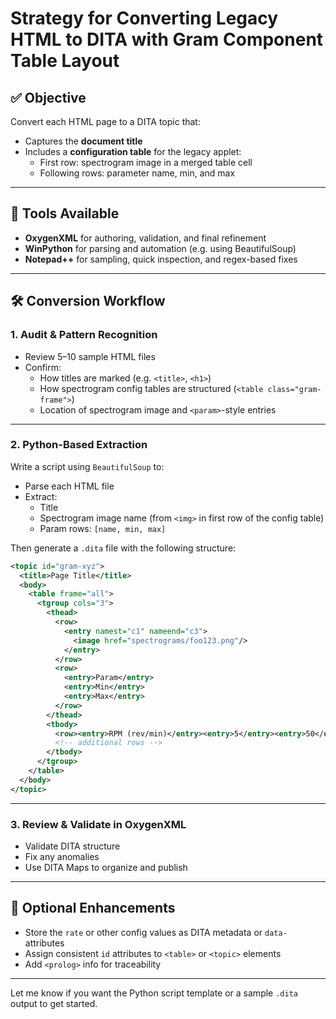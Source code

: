 
# Strategy for Converting Legacy HTML to DITA with Gram Component Table Layout

## ✅ Objective
Convert each HTML page to a DITA topic that:
- Captures the **document title**
- Includes a **configuration table** for the legacy applet:
  - First row: spectrogram image in a merged table cell
  - Following rows: parameter name, min, and max

---

## 🧰 Tools Available
- **OxygenXML** for authoring, validation, and final refinement
- **WinPython** for parsing and automation (e.g. using BeautifulSoup)
- **Notepad++** for sampling, quick inspection, and regex-based fixes

---

## 🛠 Conversion Workflow

### 1. Audit & Pattern Recognition
- Review 5–10 sample HTML files
- Confirm:
  - How titles are marked (e.g. `<title>`, `<h1>`)
  - How spectrogram config tables are structured (`<table class="gram-frame">`)
  - Location of spectrogram image and `<param>`-style entries

---

### 2. Python-Based Extraction
Write a script using `BeautifulSoup` to:
- Parse each HTML file
- Extract:
  - Title
  - Spectrogram image name (from `<img>` in first row of the config table)
  - Param rows: `[name, min, max]`

Then generate a `.dita` file with the following structure:

```xml
<topic id="gram-xyz">
  <title>Page Title</title>
  <body>
    <table frame="all">
      <tgroup cols="3">
        <thead>
          <row>
            <entry namest="c1" nameend="c3">
              <image href="spectrograms/foo123.png"/>
            </entry>
          </row>
          <row>
            <entry>Param</entry>
            <entry>Min</entry>
            <entry>Max</entry>
          </row>
        </thead>
        <tbody>
          <row><entry>RPM (rev/min)</entry><entry>5</entry><entry>50</entry></row>
          <!-- additional rows -->
        </tbody>
      </tgroup>
    </table>
  </body>
</topic>
```

---

### 3. Review & Validate in OxygenXML
- Validate DITA structure
- Fix any anomalies
- Use DITA Maps to organize and publish

---

## 🧩 Optional Enhancements
- Store the `rate` or other config values as DITA metadata or `data-` attributes
- Assign consistent `id` attributes to `<table>` or `<topic>` elements
- Add `<prolog>` info for traceability

---

Let me know if you want the Python script template or a sample `.dita` output to get started.
